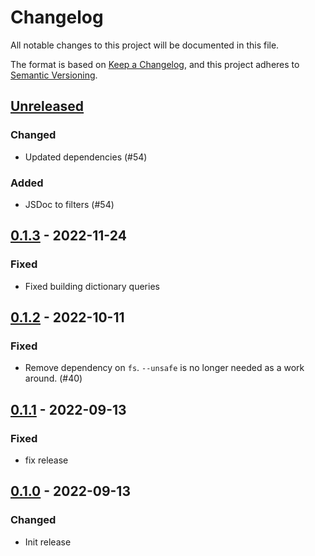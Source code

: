 # Changelog
All notable changes to this project will be documented in this file.

The format is based on [Keep a Changelog](https://keepachangelog.com/en/1.0.0/),
and this project adheres to [Semantic Versioning](https://semver.org/spec/v2.0.0.html).

## [Unreleased]
### Changed
- Updated dependencies (#54)

### Added
- JSDoc to filters (#54)

## [0.1.3] - 2022-11-24
### Fixed
- Fixed building dictionary queries

## [0.1.2] - 2022-10-11
### Fixed
- Remove dependency on `fs`. `--unsafe` is no longer needed as a work around. (#40)

## [0.1.1] - 2022-09-13
### Fixed
- fix release

## [0.1.0] - 2022-09-13
### Changed
- Init release

[Unreleased]: https://github.com/subquery/datasource-processors/substrate-wasm/0.1.3...HEAD
[0.1.3]: https://github.com/subquery/datasource-processors/substrate-wasm/0.1.2...substrate-wasm/0.1.3
[0.1.2]: https://github.com/subquery/datasource-processors/substrate-wasm/0.1.1...substrate-wasm/0.1.2
[0.1.1]: https://github.com/subquery/datasource-processors/substrate-wasm/0.1.0...substrate-wasm/0.1.1
[0.1.0]: https://github.com/subquery/datasource-processors/tags/substrate-wasm/0.1.0
